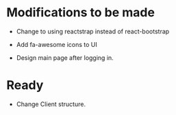 # Modifications to be made
- Change to using reactstrap instead of react-bootstrap

- Add fa-awesome icons to UI

- Design main page after logging in.

# Ready
- Change Client structure.
